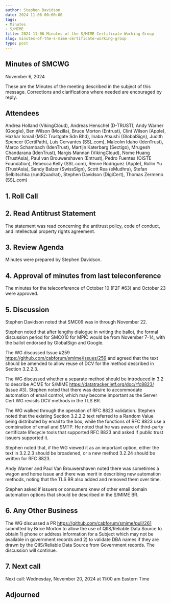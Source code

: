 ```yaml
---
author: Stephen Davidson
date: 2024-11-06 00:00:00
tags:
- Minutes
- S/MIME
title: 2024-11-06 Minutes of the S/MIME Certificate Working Group
slug: minutes-of-the-s-mime-certificate-working-group
type: post
---
```


## Minutes of SMCWG

November 6, 2024

These are the Minutes of the meeting described in the subject of this message. Corrections and clarifications where needed are encouraged by reply.

## Attendees

Andrea Holland (VikingCloud), Andreas Henschel (D-TRUST), Andy Warner (Google), Ben Wilson (Mozilla), Bruce Morton (Entrust), Clint Wilson (Apple), Hazhar Ismail (MSC Trustgate Sdn Bhd), Inaba Atsushi (GlobalSign), Judith Spencer (CertiPath), Luis Cervantes (SSL.com), Malcolm Idaho (IdenTrust), Marco Schambach (IdenTrust), Martijn Katerbarg (Sectigo), Mrugesh Chandarana (IdenTrust), Nargis Mannan (VikingCloud), Nome Huang (TrustAsia), Paul van Brouwershaven (Entrust), Pedro Fuentes (OISTE Foundation), Rebecca Kelly (SSL.com), Renne Rodriguez (Apple), Rollin Yu (TrustAsia), Sandy Balzer (SwissSign), Scott Rea (eMudhra), Stefan Selbitschka (rundQuadrat), Stephen Davidson (DigiCert), Thomas Zermeno (SSL.com)

## 1. Roll Call

## 2. Read Antitrust Statement

The statement was read concerning the antitrust policy, code of conduct, and intellectual property rights agreement.

## 3. Review Agenda

Minutes were prepared by Stephen Davidson.

## 4. Approval of minutes from last teleconference

The minutes for the teleconference of October 10 (F2F #63) and October 23 were approved.

## 5. Discussion

Stephen Davidson noted that SMC09 was in through November 22.

Stephen noted that after lengthy dialogue in writing the ballot, the formal discussion period for SMC010 for MPIC would be from November 7-14, with the ballot endorsed by GlobalSign and Google.

The WG discussed Issue #259 https://github.com/cabforum/smime/issues/259 and agreed that the text should be amended to allow reuse of DCV for the method described in Section 3.2.2.3.

The WG discussed whether a separate method should be introduced in 3.2 to describe ACME for S/MIME https://datatracker.ietf.org/doc/rfc8823/ (issue #3).  Stephen noted that there was desire to accommodate automation of email control, which may become important as the Server Cert WG revisits DCV methods in the TLS BR.

The WG walked through the operation of RFC 8823 validation.  Stephen noted that the existing Section 3.2.2.2 text referred to a Random Value being distributed by email to the box, while the functions of RFC 8823 use a combination of email and SMTP.  He noted that he was aware of third-party certificate lifecycle tools that supported RFC 8823 and asked if public trust issuers supported it.

Stephen noted that, if the WG viewed it as an important option, either the text in 3.2.2.3 should be broadened, or a new method 3.2.24 should be written for RFC 8823.

Andy Warner and Paul Van Brouwershaven noted there was sometimes a wagon and horse issue and there was merit in describing new automation methods, noting that the TLS BR also added and removed them over time. 

Stephen asked if issuers or consumers knew of other email domain automation options that should be described in the S/MIME BR.

## 6. Any Other Business

The WG discussed a PR https://github.com/cabforum/smime/pull/261 submitted by Brice Morton to allow the use of QIIS/Reliable Data Source to obtain 1) phone or address information for a Subject which may not be available in government records and 2) to validate DBA names if they are drawn by the QIIS/Reliable Data Source from Government records.  The discussion will continue.

## 7. Next call

Next call: Wednesday, November 20, 2024 at 11:00 am Eastern Time

## Adjourned
